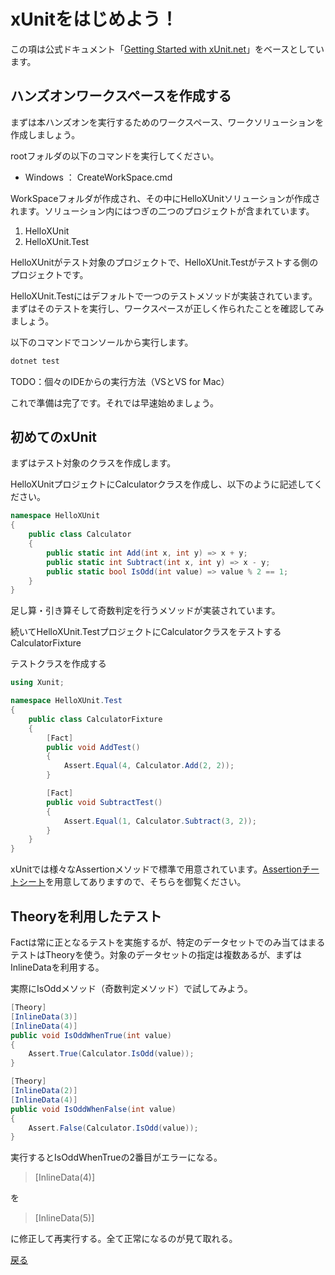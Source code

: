 # xUnitをはじめよう！

この項は公式ドキュメント「[Getting Started with xUnit.net](https://xunit.net/docs/getting-started/netcore/cmdline)」をベースとしています。

## ハンズオンワークスペースを作成する

まずは本ハンズオンを実行するためのワークスペース、ワークソリューションを作成しましょう。

rootフォルダの以下のコマンドを実行してください。

- Windows ： CreateWorkSpace.cmd

WorkSpaceフォルダが作成され、その中にHelloXUnitソリューションが作成されます。ソリューション内にはつぎの二つのプロジェクトが含まれています。

1. HelloXUnit
2. HelloXUnit.Test

HelloXUnitがテスト対象のプロジェクトで、HelloXUnit.Testがテストする側のプロジェクトです。

HelloXUnit.Testにはデフォルトで一つのテストメソッドが実装されています。まずはそのテストを実行し、ワークスペースが正しく作られたことを確認してみましょう。

以下のコマンドでコンソールから実行します。

```cmd
dotnet test
```

TODO：個々のIDEからの実行方法（VSとVS for Mac）

これで準備は完了です。それでは早速始めましょう。

## 初めてのxUnit

まずはテスト対象のクラスを作成します。

HelloXUnitプロジェクトにCalculatorクラスを作成し、以下のように記述してください。

```cs
namespace HelloXUnit
{
    public class Calculator
    {
        public static int Add(int x, int y) => x + y;
        public static int Subtract(int x, int y) => x - y;
        public static bool IsOdd(int value) => value % 2 == 1;
    }
}
```

足し算・引き算そして奇数判定を行うメソッドが実装されています。

続いてHelloXUnit.TestプロジェクトにCalculatorクラスをテストするCalculatorFixture

テストクラスを作成する

```cs
using Xunit;

namespace HelloXUnit.Test
{
    public class CalculatorFixture
    {
        [Fact]
        public void AddTest()
        {
            Assert.Equal(4, Calculator.Add(2, 2));
        }

        [Fact]
        public void SubtractTest()
        {
            Assert.Equal(1, Calculator.Subtract(3, 2));
        }
    }
}
```

xUnitでは様々なAssertionメソッドで標準で用意されています。[Assertionチートシート](Assertion-CheatSheet.md)を用意してありますので、そちらを御覧ください。

## Theoryを利用したテスト

Factは常に正となるテストを実施するが、特定のデータセットでのみ当てはまるテストはTheoryを使う。対象のデータセットの指定は複数あるが、まずはInlineDataを利用する。

実際にIsOddメソッド（奇数判定メソッド）で試してみよう。

```cs
[Theory]
[InlineData(3)]
[InlineData(4)]
public void IsOddWhenTrue(int value)
{
    Assert.True(Calculator.IsOdd(value));
}

[Theory]
[InlineData(2)]
[InlineData(4)]
public void IsOddWhenFalse(int value)
{
    Assert.False(Calculator.IsOdd(value));
}
```

実行するとIsOddWhenTrueの2番目がエラーになる。

> [InlineData(4)]

を

> [InlineData(5)]

に修正して再実行する。全て正常になるのが見て取れる。

[戻る](../README.md)
